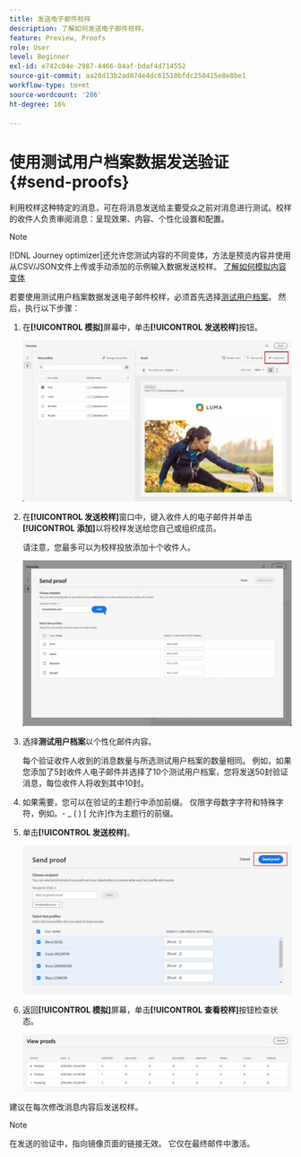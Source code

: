 ```yaml
---
title: 发送电子邮件校样
description: 了解如何发送电子邮件校样。
feature: Preview, Proofs
role: User
level: Beginner
exl-id: e742c04e-2987-4466-84af-bdaf4d714552
source-git-commit: aa28d13b2ad874e4dc61510bfdc250415e8e8be1
workflow-type: tm+mt
source-wordcount: '286'
ht-degree: 16%

---
```


# 使用测试用户档案数据发送验证 {#send-proofs}

利用校样这种特定的消息，可在将消息发送给主要受众之前对消息进行测试。校样的收件人负责审阅消息：呈现效果、内容、个性化设置和配置。

>[!NOTE]
>
>[!DNL Journey optimizer]还允许您测试内容的不同变体，方法是预览内容并使用从CSV/JSON文件上传或手动添加的示例输入数据发送校样。 [了解如何模拟内容变体](../test-approve/simulate-sample-input.md)

若要使用测试用户档案数据发送电子邮件校样，必须首先选择[测试用户档案](test-profiles.md)。 然后，执行以下步骤：

1. 在&#x200B;**[!UICONTROL 模拟]**&#x200B;屏幕中，单击&#x200B;**[!UICONTROL 发送校样]**&#x200B;按钮。

   ![](../email/assets/send-proof-button.png)

1. 在&#x200B;**[!UICONTROL 发送校样]**&#x200B;窗口中，键入收件人的电子邮件并单击&#x200B;**[!UICONTROL 添加]**&#x200B;以将校样发送给您自己或组织成员。

   请注意，您最多可以为校样投放添加十个收件人。

   ![](../email/assets/send-proof-add.png)

1. 选择&#x200B;**测试用户档案**&#x200B;以个性化邮件内容。

   每个验证收件人收到的消息数量与所选测试用户档案的数量相同。 例如，如果您添加了5封收件人电子邮件并选择了10个测试用户档案，您将发送50封验证消息，每位收件人将收到其中10封。

1. 如果需要，您可以在验证的主题行中添加前缀。 仅限字母数字字符和特殊字符，例如。- _ ( ) [ 允许]作为主题行的前缀。

1. 单击&#x200B;**[!UICONTROL 发送校样]**。

   ![](../email/assets/send-proof-select.png)

1. 返回&#x200B;**[!UICONTROL 模拟]**&#x200B;屏幕，单击&#x200B;**[!UICONTROL 查看校样]**&#x200B;按钮检查状态。

   ![](../email/assets/send-proof-view.png)

建议在每次修改消息内容后发送校样。

>[!NOTE]
>
>在发送的验证中，指向镜像页面的链接无效。 它仅在最终邮件中激活。
